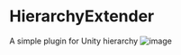# HierarchyExtender
A simple plugin for Unity hierarchy 
![image](https://user-images.githubusercontent.com/9137655/172061891-56958df0-7003-48db-bfd8-770734831e6d.png)
